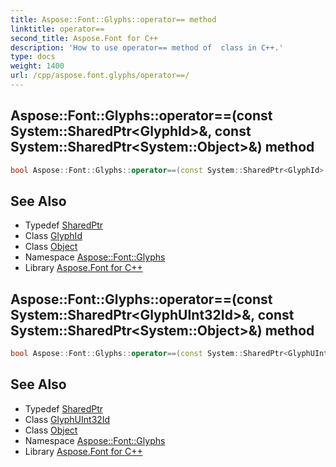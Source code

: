 ```yaml
---
title: Aspose::Font::Glyphs::operator== method
linktitle: operator==
second_title: Aspose.Font for C++
description: 'How to use operator== method of  class in C++.'
type: docs
weight: 1400
url: /cpp/aspose.font.glyphs/operator==/
---
```

## Aspose::Font::Glyphs::operator==(const System::SharedPtr\<GlyphId\>\&, const System::SharedPtr\<System::Object\>\&) method




```cpp
bool Aspose::Font::Glyphs::operator==(const System::SharedPtr<GlyphId> &obj1, const System::SharedPtr<System::Object> &obj2)
```

## See Also

* Typedef [SharedPtr](../../system/sharedptr/)
* Class [GlyphId](../glyphid/)
* Class [Object](../../system/object/)
* Namespace [Aspose::Font::Glyphs](../)
* Library [Aspose.Font for C++](../../)
## Aspose::Font::Glyphs::operator==(const System::SharedPtr\<GlyphUInt32Id\>\&, const System::SharedPtr\<System::Object\>\&) method




```cpp
bool Aspose::Font::Glyphs::operator==(const System::SharedPtr<GlyphUInt32Id> &obj1, const System::SharedPtr<System::Object> &obj2)
```

## See Also

* Typedef [SharedPtr](../../system/sharedptr/)
* Class [GlyphUInt32Id](../glyphuint32id/)
* Class [Object](../../system/object/)
* Namespace [Aspose::Font::Glyphs](../)
* Library [Aspose.Font for C++](../../)
